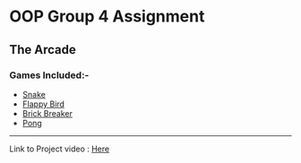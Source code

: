 # OOP Group 4 Assignment

## The Arcade
### Games Included:-
* [Snake](https://drive.google.com/drive/folders/1J5XwLrpilr2J1ArHgDnJiXD_ZeacAcDx?usp=sharing)
* [Flappy Bird](https://drive.google.com/drive/folders/1AYPdObIPczFxUo7WebyMkGOsO-iqSemg?usp=sharing)
* [Brick Breaker](https://drive.google.com/drive/folders/1TWC45yQKxtiaJ7dVjXCOXFu_KAm2XMHD?usp=sharing)
* [Pong](https://drive.google.com/drive/folders/1tDecmyqINXJ9ETrqmrGIrybDhOIvbogX?usp=sharing)

---
Link to Project video : [Here](https://drive.google.com/drive/folders/1tDecmyqINXJ9ETrqmrGIrybDhOIvbogX?usp=sharing)
